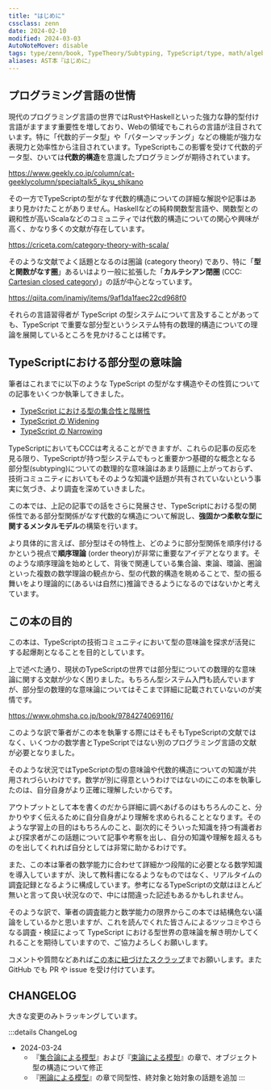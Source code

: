 ```yaml
---
title: "はじめに"
cssclass: zenn
date: 2024-02-10
modified: 2024-03-03
AutoNoteMover: disable
tags: type/zenn/book, TypeTheory/Subtyping, TypeScript/type, math/algebra
aliases: AST本『はじめに』
---
```


## プログラミング言語の世情

現代のプログラミング言語の世界ではRustやHaskellといった強力な静的型付け言語がますます重要性を増しており、Webの領域でもこれらの言語が注目されています。特に「代数的データ型」や「パターンマッチング」などの機能が強力な表現力と効率性から注目されています。TypeScriptもこの影響を受けて代数的データ型、ひいては**代数的構造**を意識したプログラミングが期待されています。

https://www.geekly.co.jp/column/cat-geeklycolumn/specialtalk5_ikyu_shikano

その一方でTypeScriptの型がなす代数的構造についての詳細な解説や記事はあまり見かけたことがありません。Haskellなどの純粋関数型言語や、関数型との親和性が高いScalaなどのコミュニティでは代数的構造についての関心や興味が高く、かなり多くの文献が存在しています。

https://criceta.com/category-theory-with-scala/

そのような文献でよく話題となるのは圏論 (category theory) であり、特に「**型と関数がなす圏**」あるいはより一般に拡張した「**カルテシアン閉圏** (CCC: [Cartesian closed category](https://en.wikipedia.org/wiki/Cartesian_closed_category))」の話が中心となっています。

https://qiita.com/inamiy/items/9af1da1faec22cd968f0

それらの言語習得者が TypeScript の型システムについて言及することがあっても、TypeScript で重要な部分型というシステム特有の数理的構造についての理論を展開しているところを見かけることは稀です。

## TypeScriptにおける部分型の意味論

筆者はこれまでに以下のような TypeScript の型がなす構造やその性質についての記事をいくつか執筆してきました。

- [TypeScript における型の集合性と階層性](https://zenn.dev/estra/articles/typescript-type-set-hierarchy)
- [TypeScript の Widening](https://zenn.dev/estra/articles/typescript-widening)
- [TypeScript の Narrowing](https://zenn.dev/estra/articles/typescript-narrowing)

TypeScriptにおいてもCCCは考えることができますが、これらの記事の反応を見る限り、TypeScriptが持つ型システムでもっと重要かつ基礎的な概念となる部分型(subtyping)についての数理的な意味論はあまり話題に上がっておらず、技術コミュニティにおいてもそのような知識や話題が共有されていないという事実に気づき、より調査を深めていきました。

この本では、上記の記事での話をさらに発展させ、TypeScriptにおける型の関係性である部分型関係がなす代数的な構造について解説し、**強固かつ柔軟な型に関するメンタルモデル**の構築を行います。

より具体的に言えば、部分型はその特性上、どのように部分型関係を順序付けるかという視点で**順序理論** (order theory)が非常に重要なアイデアとなります。そのような順序理論を始めとして、背後で関連している集合論、束論、環論、圏論といった複数の数学理論の観点から、型の代数的構造を眺めることで、型の振る舞いをより理論的に(あるいは自然に)推論できるようになるのではないかと考えています。

## この本の目的

この本は、TypeScriptの技術コミュニティにおいて型の意味論を探求が活発にする起爆剤となることを目的としています。

上で述べた通り、現状のTypeScriptの世界では部分型についての数理的な意味論に関する文献が少なく困りました。もちろん型システム入門も読んでいますが、部分型の数理的な意味論についてはそこまで詳細に記載されていないのが実情です。

https://www.ohmsha.co.jp/book/9784274069116/

このような訳で筆者がこの本を執筆する際にはそもそもTypeScriptの文献ではなく、いくつかの数学書とTypeScriptではない別のプログラミング言語の文献が必要となりました。

そのような状況ではTypeScriptの型の意味論や代数的構造についての知識が共用されづらいわけです。数学が別に得意というわけではないのにこの本を執筆したのは、自分自身がより正確に理解したいからです。

アウトプットとして本を書くのだから詳細に調べあげるのはもちろんのこと、分かりやすく伝えるために自分自身がより理解を求められることとなります。そのような学習上の目的はもちろんのこと、副次的にそういった知識を持つ有識者および探求者がこの話題について記事や考察を出し、自分の知識や理解を超えるものを出してくれれば自分としては非常に助かるわけです。

また、この本は筆者の数学能力に合わせて詳細かつ段階的に必要となる数学知識を導入していますが、決して教科書になるようなものではなく、リアルタイムの調査記録となるように構成しています。参考になるTypeScriptの文献はほとんど無いと言って良い状況なので、中には間違った記述もあるかもしれません。

そのような訳で、筆者の調査能力と数学能力の限界からこの本では結構危ない議論をしているかと思いますが、これを読んでくれた皆さんによるツッコミやさらなる調査・検証によって TypeScript における型世界の意味論を解き明かしてくれることを期待していますので、ご協力よろしくお願いします。

コメントや質問などあれば[この本に紐づけたスクラップ](https://zenn.dev/estra/scraps/9a557cab6e6bd0)までお願いします。また GitHub でも PR や issue を受け付けています。

## CHANGELOG

大きな変更のみトラッキングしています。

:::details ChangeLog
- 2024-03-24
  - 『[集合論による模型](6-ast-set-theoretic-model)』および『[束論による模型](7-1-ast-lattice-theoretic-model)』の章で、オブジェクト型の構造について修正
  - 『[圏論による模型](9-ast-category-theoretic-model)』の章で同型性、終対象と始対象の話題を追加
:::

